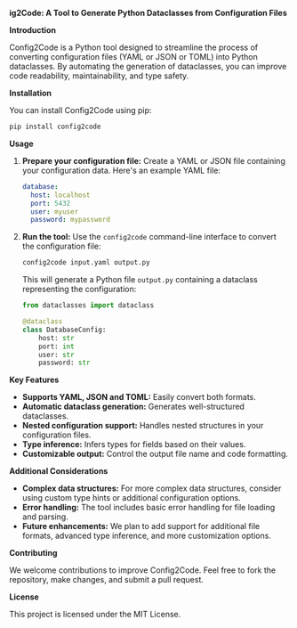 **ig2Code: A Tool to Generate Python Dataclasses from Configuration Files**

**Introduction**

Config2Code is a Python tool designed to streamline the process of converting configuration files (YAML or JSON or TOML) into Python dataclasses. By automating the generation of dataclasses, you can improve code readability, maintainability, and type safety.

**Installation**

You can install Config2Code using pip:

```bash
pip install config2code
```

**Usage**

1. **Prepare your configuration file:**
   Create a YAML or JSON file containing your configuration data. Here's an example YAML file:

   ```yaml
   database:
     host: localhost
     port: 5432
     user: myuser
     password: mypassword
   ```
2. **Run the tool:**
   Use the `config2code` command-line interface to convert the configuration file:

   ```bash
   config2code input.yaml output.py
   ```

   This will generate a Python file `output.py` containing a dataclass representing the configuration:

   ```python
   from dataclasses import dataclass

   @dataclass
   class DatabaseConfig:
       host: str
       port: int
       user: str
       password: str
   ```

**Key Features**

* **Supports YAML, JSON and TOML:** Easily convert both formats.
* **Automatic dataclass generation:** Generates well-structured dataclasses.
* **Nested configuration support:** Handles nested structures in your configuration files.
* **Type inference:** Infers types for fields based on their values.
* **Customizable output:** Control the output file name and code formatting.

**Additional Considerations**

* **Complex data structures:** For more complex data structures, consider using custom type hints or additional configuration options.
* **Error handling:** The tool includes basic error handling for file loading and parsing.
* **Future enhancements:** We plan to add support for additional file formats, advanced type inference, and more customization options.

**Contributing**

We welcome contributions to improve Config2Code. Feel free to fork the repository, make changes, and submit a pull request.

**License**

This project is licensed under the MIT License.
